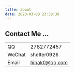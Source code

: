 ```yaml
---
title: about
date: 2023-03-08 23:39:38
---
```


## Contact Me ...
| | |
| ---- | ---- |
| QQ | 2782772457 |
| WeChat | shelter0926 |
| Email | hinak0@qq.com |
